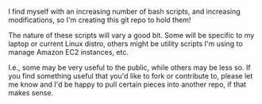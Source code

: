 I find myself with an increasing number of bash scripts, and increasing modifications, so I'm creating this git repo to hold them!

The nature of these scripts will vary a good bit. Some will be specific to my laptop or current Linux distro, others might be utility scripts I'm using to manage Amazon EC2 instances, etc.

I.e., some may be very useful to the public, while others may be less so. If you find something useful that you'd like to fork or contribute to, please let me know and I'd be happy to pull certain pieces into another repo, if that makes sense.
